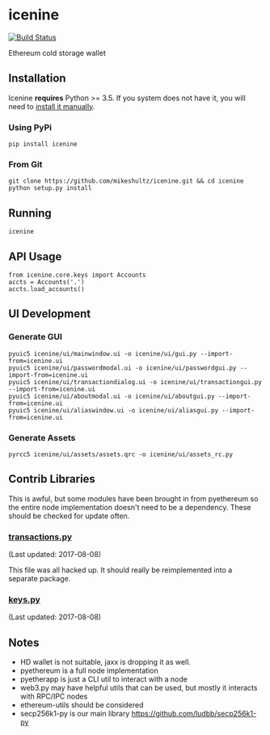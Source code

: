# icenine
[![Build Status](https://travis-ci.org/mikeshultz/icenine.svg?branch=master)](https://travis-ci.org/mikeshultz/icenine)

Ethereum cold storage wallet

## Installation

Icenine **requires** Python >= 3.5.  If you system does not have it, you will
need to [install it manually](https://www.python.org/downloads/).

### Using PyPi

    pip install icenine

### From Git

    git clone https://github.com/mikeshultz/icenine.git && cd icenine
    python setup.py install

## Running

    icenine

## API Usage

    from icenine.core.keys import Accounts
    accts = Accounts('.')
    accts.load_accounts()

## UI Development

### Generate GUI

    pyuic5 icenine/ui/mainwindow.ui -o icenine/ui/gui.py --import-from=icenine.ui
    pyuic5 icenine/ui/passwordmodal.ui -o icenine/ui/passwordgui.py --import-from=icenine.ui
    pyuic5 icenine/ui/transactiondialog.ui -o icenine/ui/transactiongui.py --import-from=icenine.ui
    pyuic5 icenine/ui/aboutmodal.ui -o icenine/ui/aboutgui.py --import-from=icenine.ui
    pyuic5 icenine/ui/aliaswindow.ui -o icenine/ui/aliasgui.py --import-from=icenine.ui

### Generate Assets

    pyrcc5 icenine/ui/assets/assets.qrc -o icenine/ui/assets_rc.py

## Contrib Libraries

This is awful, but some modules have been brought in from pyethereum so the 
entire node implementation doesn't need to be a dependency.  These should be 
checked for update often.

### [transactions.py](https://github.com/ethereum/pyethereum/blob/develop/ethereum/transactions.py) 
(Last updated: 2017-08-08)

This file was all hacked up.  It should really be reimplemented into a separate 
package.

### [keys.py](https://github.com/ethereum/pyethereum/blob/develop/ethereum/tools/keys.py) 
(Last updated: 2017-08-08)

## Notes

- HD wallet is not suitable, jaxx is dropping it as well.
- pyethereum is a full node implementation
- pyetherapp is just a CLI util to interact with a node
- web3.py may have helpful utils that can be used, but mostly it interacts with RPC/IPC nodes
- ethereum-utils should be considered
- secp256k1-py is our main library  https://github.com/ludbb/secp256k1-py

